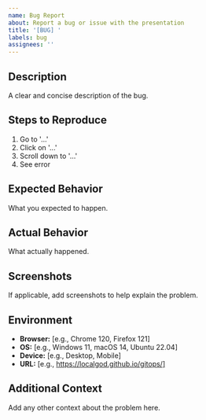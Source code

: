 ```yaml
---
name: Bug Report
about: Report a bug or issue with the presentation
title: '[BUG] '
labels: bug
assignees: ''
---
```


## Description

A clear and concise description of the bug.

## Steps to Reproduce

1. Go to '...'
2. Click on '...'
3. Scroll down to '...'
4. See error

## Expected Behavior

What you expected to happen.

## Actual Behavior

What actually happened.

## Screenshots

If applicable, add screenshots to help explain the problem.

## Environment

- **Browser:** [e.g., Chrome 120, Firefox 121]
- **OS:** [e.g., Windows 11, macOS 14, Ubuntu 22.04]
- **Device:** [e.g., Desktop, Mobile]
- **URL:** [e.g., https://localgod.github.io/gitops/]

## Additional Context

Add any other context about the problem here.
